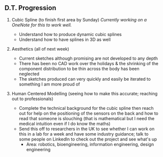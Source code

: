 ## D.T. Progression 
1. Cubic Spline (to finish first area by Sunday)
    *Currently working on a OneNote for this to work well.*
    - Understand how to produce dynamic cubic splines 
    - Understand how to have splines in 3D as well

2. Aesthetics (all of next week)
    - Current sketches although promising are not developed to any depth
    - There has been no CAD work over the holidays & the shrinking of the component distribution to be thin across the body has been neglected
    - The sketches produced can very quickly and easily be iterated to something I am more proud of

3. Human Centered Modelling (seeing how to make this accurate; reaching out to professionals)
    - Complete the technical background for the cubic spline then reach out for help on the positioning of the sensors on the back and how to read that someone is slouching (that is mathematical but I need the medical intuition even if I do know the maths)
    - Send this off to researchers in the UK to see whether I can work on this in a lab for a week and have some industry guidance; talk to some people on LinkedIn to check out the project and see what's up
        - Area: robotics, bioengineering, information engineering, design engineering